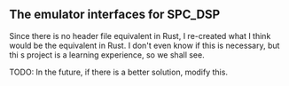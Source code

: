 ## The emulator interfaces for SPC_DSP

Since there is no header file equivalent in Rust, I re-created what I think
would be the equivalent in Rust. I don't even know if this is necessary, but thi
s project is a learning experience, so we shall see.

TODO:
In the future, if there is a better solution, modify this.

